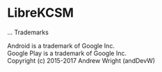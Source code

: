 # LibreKCSM
...
Trademarks

Android is a trademark of Google Inc.  
Google Play is a trademark of Google Inc.  
Copyright (c) 2015-2017 Andrew Wright (andDevW)
